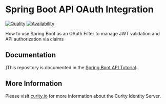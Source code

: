 # Spring Boot API OAuth Integration

[![Quality](https://img.shields.io/badge/quality-experiment-red)](https://curity.io/resources/code-examples/status/)
[![Availability](https://img.shields.io/badge/availability-source-blue)](https://curity.io/resources/code-examples/status/)

How to use Spring Boot as an OAuth Filter to manage JWT validation and API authorization via claims

## Documentation

]This repository is documented in the [Spring Boot API Tutorial](https://curity.io/resources/learn/spring-boot-api/).

## More Information

Please visit [curity.io](https://curity.io/) for more information about the Curity Identity Server.

